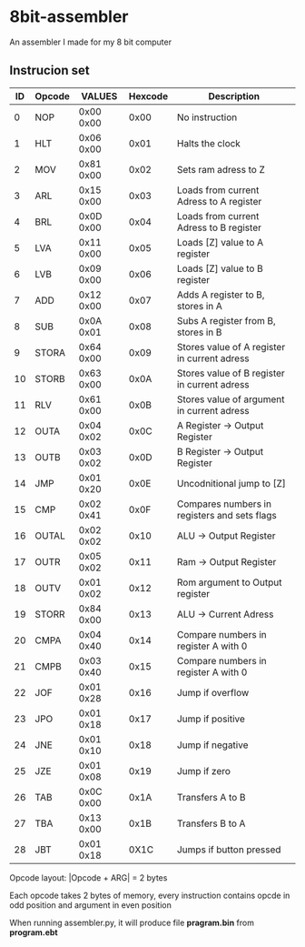 # 8bit-assembler
An assembler I made for my 8 bit computer

## Instrucion set
| ID | Opcode | VALUES | Hexcode | Description |
|---|---|---|---|---|
| 0	| NOP	| 0x00	0x00	| 0x00	| No instruction |
| 1	| HLT	| 0x06	0x00	| 0x01	| Halts the clock |
| 2	| MOV	| 0x81	0x00	| 0x02	| Sets ram adress to Z |
| 3	| ARL	| 0x15	0x00	| 0x03	| Loads from current Adress to A register |
| 4	| BRL	| 0x0D	0x00	| 0x04	| Loads from current Adress to B register
| 5	| LVA	| 0x11	0x00	| 0x05	| Loads [Z] value to A register
| 6	| LVB		| 0x09	0x00	| 0x06	| Loads [Z] value to B register
| 7	| ADD	| 0x12	0x00	| 	0x07	| Adds A register to B, stores in A
| 8	| SUB	| 0x0A	0x01	| 0x08	| Subs A register from B, stores in B
| 9	| STORA	| 0x64	0x00	| 0x09	| Stores value of A register in  current adress
| 10	| STORB	| 0x63	0x00	| 0x0A	| Stores value of B register in  current adress
| 11	| RLV	| 0x61	0x00	| 0x0B	| Stores value of argument in current adress
| 12	| OUTA	| 0x04	0x02	| 0x0C	| A Register -> Output Register
| 13	| OUTB	| 0x03	0x02	| 0x0D	| B Register -> Output Register
| 14	| JMP	| 0x01	0x20	| 0x0E	| Uncodnitional jump to [Z]
| 15	| CMP	| 0x02	0x41	| 0x0F	| Compares numbers in registers and sets flags
| 16	| OUTAL	| 0x02	0x02	| 0x10	| ALU -> Output Register
| 17	| OUTR	| 0x05	0x02	| 0x11	| Ram -> Output Register
| 18	| OUTV	| 0x01	0x02	| 0x12	| Rom argument to Output register
| 19	| STORR	| 0x84	0x00	| 0x13	| ALU -> Current Adress
| 20	| CMPA	| 0x04	0x40	| 0x14	| Compare numbers in register A with 0
| 21	| CMPB	| 0x03	0x40	| 0x15	| Compare numbers in register A with 0
| 22	| JOF	| 0x01	0x28	| 0x16	| Jump if overflow
| 23	| JPO	| 0x01	0x18	| 0x17	| Jump if positive
| 24	| JNE	| 0x01	0x10	| 0x18	| Jump if negative
| 25	| JZE	| 0x01	0x08	| 0x19	| Jump if zero
| 26	| TAB	| 0x0C	0x00	| 0x1A	| Transfers A to B
| 27	| TBA	| 0x13	0x00	| 0x1B	| Transfers B to A
| 28	| JBT	|0x01	0x18	| 0X1C	| Jumps if button pressed


Opcode layout:
|Opcode + ARG| = 2 bytes

Each opcode takes 2 bytes of memory, every instruction contains opcde in odd position and argument in even position

When running assembler.py, it will produce file **pragram.bin** from **program.ebt**

